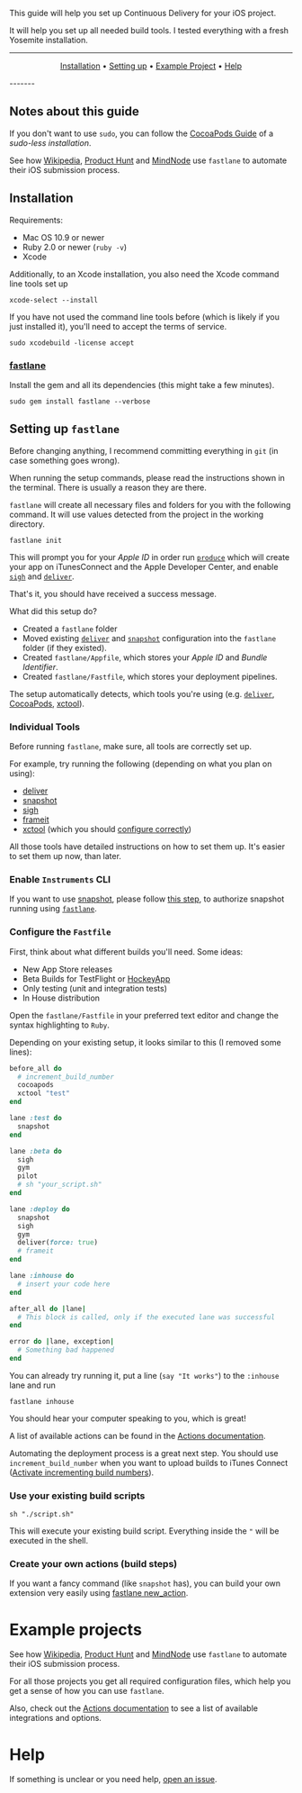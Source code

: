 This guide will help you set up Continuous Delivery for your iOS project. 

It will help you set up all needed build tools. I tested everything with a fresh Yosemite installation.

-------
<p align="center">
    <a href="#installation">Installation</a> &bull; 
    <a href="#setting-up-fastlane">Setting up</a> &bull; 
    <a href="#example-projects">Example Project</a> &bull; 
    <a href="#help">Help</a>
</p>
-------

## Notes about this guide
If you don't want to use `sudo`, you can follow the [CocoaPods Guide](http://guides.cocoapods.org/using/getting-started.html#sudo-less-installation) of a *sudo-less installation*.

See how [Wikipedia](https://github.com/fastlane/examples#wikipedia-by-wikimedia-foundation), [Product Hunt](https://github.com/fastlane/examples#product-hunt) and [MindNode](https://github.com/fastlane/examples#mindnode) use `fastlane` to automate their iOS submission process.

## Installation

Requirements:

- Mac OS 10.9 or newer
- Ruby 2.0 or newer (`ruby -v`)
- Xcode

Additionally, to an Xcode installation, you also need the Xcode command line tools set up

    xcode-select --install
    
If you have not used the command line tools before (which is likely if you just installed it), you'll need to accept the terms of service.  

    sudo xcodebuild -license accept

### [fastlane](https://github.com/KrauseFx/fastlane)

Install the gem and all its dependencies (this might take a few minutes).

    sudo gem install fastlane --verbose

## Setting up `fastlane`

Before changing anything, I recommend committing everything in `git` (in case something goes wrong).

When running the setup commands, please read the instructions shown in the terminal. There is usually a reason they are there.

`fastlane` will create all necessary files and folders for you with the following command. It will use values detected from the project in the working directory.

    fastlane init
    
This will prompt you for your _Apple ID_ in order run [`produce`](https://github.com/fastlane/produce) which will create your app on iTunesConnect and the Apple Developer Center, and enable [`sigh`](https://github.com/KrauseFx/sigh) and [`deliver`](https://github.com/KrauseFx/deliver).

That's it, you should have received a success message. 

What did this setup do? 

- Created a `fastlane` folder
- Moved existing [`deliver`](https://github.com/KrauseFx/deliver) and [`snapshot`](https://github.com/KrauseFx/snapshot) configuration into the `fastlane` folder (if they existed).
- Created `fastlane/Appfile`, which stores your *Apple ID* and *Bundle Identifier*.
- Created `fastlane/Fastfile`, which stores your deployment pipelines.

The setup automatically detects, which tools you're using (e.g. [`deliver`](https://github.com/KrauseFx/deliver), [CocoaPods](http://cocoapods.org/), [xctool](https://github.com/facebook/xctool)).

### Individual Tools

Before running `fastlane`, make sure, all tools are correctly set up. 

For example, try running the following (depending on what you plan on using):

- [deliver](https://github.com/KrauseFx/deliver)
- [snapshot](https://github.com/KrauseFx/snapshot)
- [sigh](https://github.com/KrauseFx/sigh)
- [frameit](https://github.com/KrauseFx/frameit)
- [xctool](https://github.com/facebook/xctool) (which you should [configure correctly](https://github.com/fastlane/fastlane/blob/master/docs/Actions.md#xctool))

All those tools have detailed instructions on how to set them up. It's easier to set them up now, than later.

### Enable `Instruments` CLI

If you want to use [snapshot](https://github.com/KrauseFx/snapshot#run-in-continuous-integration), please follow [this step](https://github.com/KrauseFx/snapshot#run-in-continuous-integration), to authorize snapshot running using [`fastlane`](https://github.com/KrauseFx/fastlane).

### Configure the `Fastfile`

First, think about what different builds you'll need. Some ideas:

- New App Store releases
- Beta Builds for TestFlight or [HockeyApp](http://hockeyapp.net/)
- Only testing (unit and integration tests)
- In House distribution

Open the `fastlane/Fastfile` in your preferred text editor and change the syntax highlighting to `Ruby`.

Depending on your existing setup, it looks similar to this (I removed some lines):

```ruby
before_all do
  # increment_build_number
  cocoapods
  xctool "test"
end

lane :test do 
  snapshot
end

lane :beta do
  sigh
  gym
  pilot
  # sh "your_script.sh"
end

lane :deploy do
  snapshot
  sigh
  gym
  deliver(force: true)
  # frameit
end

lane :inhouse do
  # insert your code here
end

after_all do |lane|
  # This block is called, only if the executed lane was successful
end

error do |lane, exception|
  # Something bad happened
end
```

You can already try running it, put a line (`say "It works"`) to the `:inhouse` lane and run

    fastlane inhouse

You should hear your computer speaking to you, which is great!

A list of available actions can be found in the [Actions documentation](https://github.com/KrauseFx/fastlane/blob/master/docs/Actions.md).

Automating the deployment process is a great next step. You should use `increment_build_number` when you want to upload builds to iTunes Connect ([Activate incrementing build numbers](https://developer.apple.com/library/ios/qa/qa1827/_index.html)).


### Use your existing build scripts

    sh "./script.sh"

This will execute your existing build script. Everything inside the `"` will be executed in the shell.

### Create your own actions (build steps)

If you want a fancy command (like `snapshot` has), you can build your own extension very easily using [fastlane new_action](https://github.com/KrauseFx/fastlane/blob/master/docs/README.md#extensions).

# Example projects

See how [Wikipedia](https://github.com/fastlane/examples#wikipedia-by-wikimedia-foundation), [Product Hunt](https://github.com/fastlane/examples#product-hunt) and [MindNode](https://github.com/fastlane/examples#mindnode) use `fastlane` to automate their iOS submission process.

For all those projects you get all required configuration files, which help you get a sense of how you can use `fastlane`.

Also, check out the [Actions documentation](https://github.com/KrauseFx/fastlane/blob/master/docs/Actions.md) to see a list of available integrations and options.

# Help

If something is unclear or you need help, [open an issue](https://github.com/KrauseFx/fastlane/issues/new). 
